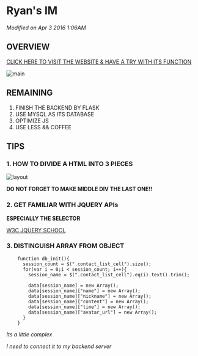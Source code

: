 # Ryan's IM

*Modified on Apr 3 2016 1:06AM*

## OVERVIEW

[CLICK HERE TO VISIT THE WEBSITE & HAVE A TRY WITH ITS FUNCTION](http://ryan95.site:8080/php_here/ryan-im/index.php)

![main](http://120.27.114.115:8088/proj/main.png)



## REMAINING

1. FINISH THE BACKEND BY FLASK
2. USE MYSQL AS ITS DATABASE
3. OPTIMIZE JS
4. USE LESS && COFFEE

## TIPS

### 1. HOW TO DIVIDE A HTML INTO 3 PIECES

![layout](http://120.27.114.115:8088/proj/layout.png)

**DO NOT FORGET TO MAKE MIDDLE DIV THE LAST ONE!!**

### 2. GET FAMILIAR WITH JQUERY APIs

**ESPECIALLY THE SELECTOR**

[W3C JQUERY SCHOOL](http://www.w3schools.com/jquery/)

### 3. DISTINGUISH ARRAY FROM OBJECT

        function db_init(){
          session_count = $(".contact_list_cell").size();
          for(var i = 0;i < session_count; i++){
            session_name = $(".contact_list_cell").eq(i).text().trim();

            data[session_name] = new Array();
            data[session_name]["name"] = new Array();
            data[session_name]["nickname"] = new Array();
            data[session_name]["content"] = new Array();
            data[session_name]["time"] = new Array();
            data[session_name]["avatar_url"] = new Array();
          }
        }

*Its a little complex*

*I need to connect it to my backend server*
